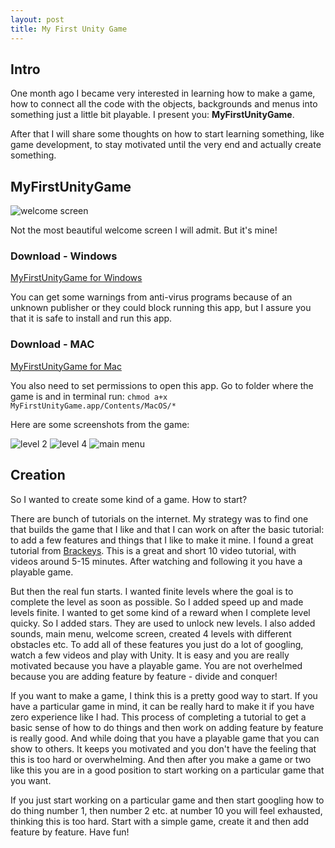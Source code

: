 ```yaml
---
layout: post
title: My First Unity Game
---
```


## Intro
One month ago I became very interested in learning how to make a game, how to connect all the code with the objects, backgrounds and menus into something just a little bit playable. I present you: **MyFirstUnityGame**.

After that I will share some thoughts on how to start learning something, like game development, to stay motivated until the very end and actually create something. 

## MyFirstUnityGame

<img src="/blog/images/my-first-unity-game/welcome_screen.png" alt="welcome screen" class="center"/>

Not the most beautiful welcome screen I will admit. But it's mine!

### Download - Windows

<div class="center-text"><a href="https://www.dropbox.com/s/71as5yzu25xt9k2/MyFirstUnityGame%20Setup%20%28x86%29.exe?dl=0" target="_blank">MyFirstUnityGame for Windows</a></div>

You can get some warnings from anti-virus programs because of an unknown publisher or they could block running this app, but I assure you that it is safe to install and run this app.

### Download - MAC

<div class="center-text"><a href="https://www.dropbox.com/s/qvf68d915l1sjlm/MyFirstUnityGame.app.7z?dl=0" target="_blank">MyFirstUnityGame for Mac</a></div>

You also need to set permissions to open this app. Go to folder where the game is and in terminal run:
`chmod a+x MyFirstUnityGame.app/Contents/MacOS/*`

Here are some screenshots from the game:

<img src="/blog/images/my-first-unity-game/level2.png" alt="level 2" class="center"/>

<img src="/blog/images/my-first-unity-game/level4.png" alt="level 4" class="center"/>

<img src="/blog/images/my-first-unity-game/main_menu.jpg" alt="main menu" class="center"/>

## Creation

So I wanted to create some kind of a game. How to start? 

There are bunch of tutorials on the internet. My strategy was to find one that builds the game that I like and that I can work on after the basic tutorial: to add a few features and things that I like to make it mine. I found a great tutorial from <a href="https://www.youtube.com/watch?v=IlKaB1etrik" target="_blank">Brackeys</a>. This is a great and short 10 video tutorial, with videos around 5-15 minutes. After watching and following it you have a playable game. 

But then the real fun starts. I wanted finite levels where the goal is to complete the level as soon as possible. So I added speed up and made levels finite. I wanted to get some kind of a reward when I complete level quicky. So I added stars. They are used to unlock new levels. I also added sounds, main menu, welcome screen, created 4 levels with different obstacles etc. To add all of these features you just do a lot of googling, watch a few videos and play with Unity. It is easy and you are really motivated because you have a playable game. You are not overhelmed because you are adding feature by feature - divide and conquer!

If you want to make a game, I think this is a pretty good way to start. If you have a particular game in mind, it can be really hard to make it if you have zero experience like I had. This process of completing a tutorial to get a basic sense of how to do things and then work on adding feature by feature is really good. And while doing that you have a playable game that you can show to others. It keeps you motivated and you don't have the feeling that this is too hard or overwhelming. And then after you make a game or two like this you are in a good position to start working on a particular game that you want.

If you just start working on a particular game and then start googling how to do thing number 1, then number 2 etc. at number 10 you will feel exhausted, thinking this is too hard. Start with a simple game, create it and then add feature by feature. Have fun!

